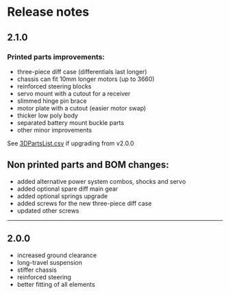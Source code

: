 # Release notes

## 2.1.0

### Printed parts improvements:
- three-piece diff case (differentials last longer)
- chassis can fit 10mm longer motors (up to 3660)
- reinforced steering blocks
- servo mount with a cutout for a receiver
- slimmed hinge pin brace
- motor plate with a cutout (easier motor swap)
- thicker low poly body
- separated battery mount buckle parts
- other minor improvements

See [3DPartsList.csv](3DPartsList.csv) if upgrading from v2.0.0

## Non printed parts and BOM changes:
- added alternative power system combos, shocks and servo
- added optional spare diff main gear
- added optional springs upgrade
- added screws for the new three-piece diff case
- updated other screws

---
## 2.0.0

- increased ground clearance
- long-travel suspension
- stiffer chassis
- reinforced steering
- better fitting of all elements
